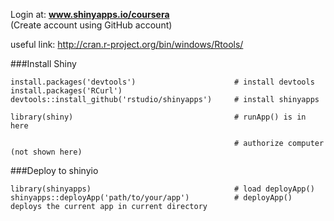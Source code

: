 Login at: **www.shinyapps.io/coursera**  
(Create account using GitHub account)  


useful link:  http://cran.r-project.org/bin/windows/Rtools/  

###Install Shiny
```
install.packages('devtools')                      # install devtools
install.packages('RCurl')
devtools::install_github('rstudio/shinyapps')     # install shinyapps

library(shiny)                                    # runApp() is in here

                                                  # authorize computer (not shown here)
```
###Deploy to shinyio
```{R}
library(shinyapps)                                # load deployApp()
shinyapps::deployApp('path/to/your/app')          # deployApp() deploys the current app in current directory
```
